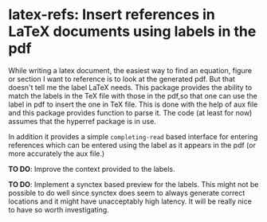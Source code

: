 # latex-refs: Insert references in LaTeX documents using labels in the pdf

While writing a latex document, the easiest way to find an equation, figure or section I want to reference is to look at the generated pdf. But that doesn't tell me the label LaTeX needs. This package provides the ability to match the labels in the TeX file with those in the pdf,so that one can use the label in pdf to insert the one in TeX file. This is done with the help of aux file and this package provides function to parse it. The code (at least for now) assumes that the hyperref package is in use.

In addition it provides a simple `completing-read` based interface for entering references which can be entered using the label as it appears in the pdf (or more accurately the aux file.)

**TO DO**: Improve the context provided to the labels.

**TO DO**: Implement a synctex based preview for the labels. This might not be possible to do well since synctex does seem to always generate correct locations and it might have unacceptably high latency. It will be really nice to have so worth investigating.
